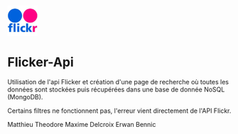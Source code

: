 <img src="/assets/images/read-me-logo.jpg" width="68"> 
<h1> Flicker-Api </h1>
Utilisation de l'api Flicker et création d'une page de recherche où toutes les données sont stockées puis récupérées dans une base de donnée NoSQL (MongoDB).
 
Certains filtres ne fonctionnent pas, l'erreur vient directement de l'API Flickr.

Matthieu Theodore
Maxime Delcroix
Erwan Bennic
